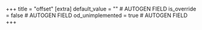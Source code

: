 +++
title = "offset"
[extra]
default_value = "" # AUTOGEN FIELD
is_override = false # AUTOGEN FIELD
od_unimplemented = true # AUTOGEN FIELD
+++